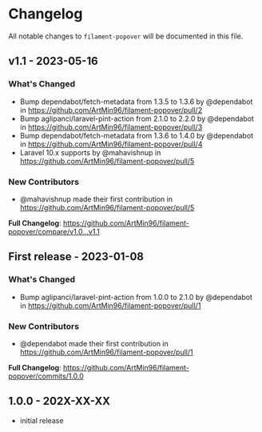 # Changelog

All notable changes to `filament-popover` will be documented in this file.

## v1.1 - 2023-05-16

### What's Changed

- Bump dependabot/fetch-metadata from 1.3.5 to 1.3.6 by @dependabot in https://github.com/ArtMin96/filament-popover/pull/2
- Bump aglipanci/laravel-pint-action from 2.1.0 to 2.2.0 by @dependabot in https://github.com/ArtMin96/filament-popover/pull/3
- Bump dependabot/fetch-metadata from 1.3.6 to 1.4.0 by @dependabot in https://github.com/ArtMin96/filament-popover/pull/4
- Laravel 10.x supports by @mahavishnup in https://github.com/ArtMin96/filament-popover/pull/5

### New Contributors

- @mahavishnup made their first contribution in https://github.com/ArtMin96/filament-popover/pull/5

**Full Changelog**: https://github.com/ArtMin96/filament-popover/compare/v1.0...v1.1

## First release - 2023-01-08

### What's Changed

- Bump aglipanci/laravel-pint-action from 1.0.0 to 2.1.0 by @dependabot in https://github.com/ArtMin96/filament-popover/pull/1

### New Contributors

- @dependabot made their first contribution in https://github.com/ArtMin96/filament-popover/pull/1

**Full Changelog**: https://github.com/ArtMin96/filament-popover/commits/1.0.0

## 1.0.0 - 202X-XX-XX

- initial release
